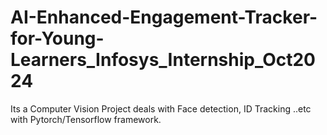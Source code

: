 # AI-Enhanced-Engagement-Tracker-for-Young-Learners_Infosys_Internship_Oct2024
Its a Computer Vision Project deals with Face detection, ID Tracking ..etc with Pytorch/Tensorflow framework.
